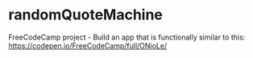 # randomQuoteMachine
FreeCodeCamp project - Build an app that is functionally similar to this: https://codepen.io/FreeCodeCamp/full/ONjoLe/
